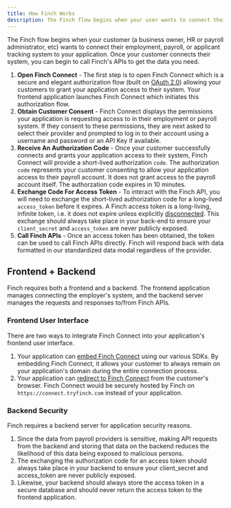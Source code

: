 ```yaml
---
title: How Finch Works
description: The Finch flow begins when your user wants to connect their employment or payroll system to your application.
---
```


The Finch flow begins when your customer (a business owner, HR or payroll administrator, etc) wants to connect their employment, payroll, or applicant tracking system to your application. Once your customer connects their system, you can begin to call Finch's APIs to get the data you need.

1. **Open Finch Connect** - The first step is to open Finch Connect which is a secure and elegant authorization flow (built on [OAuth 2.0](https://oauth.net/2/)) allowing your customers to grant your application access to their system. Your frontend application launches Finch Connect which initiates this authorization flow.
1. **Obtain Customer Consent** - Finch Connect displays the permissions your application is requesting access to in their employment or payroll system. If they consent to these permissions, they are next asked to select their provider and prompted to log in to their account using a username and password or an API Key if available.
1. **Receive An Authorization Code** - Once your customer successfully connects and grants your application access to their system, Finch Connect will provide a short-lived authorization `code`. The authorization `code` represents your customer consenting to allow your application access to their payroll account. It does not grant access to the payroll account itself. The authorzation code expires in 10 minutes.
1. **Exchange Code For Access Token** - To interact with the Finch API, you will need to exchange the short-lived authorization code for a long-lived `access_token` before it expires. A Finch access token is a long-living, infinite token, i.e. it does not expire unless explicitly [disconnected](https://developer.tryfinch.com/docs/reference/c65ecbd512332-disconnect). This exchange should always take place in your back-end to ensure your `client_secret` and `access_token` are never publicly exposed.
1. **Call Finch APIs** - Once an access token has been obtained, the token can be used to call Finch APIs directly. Finch will respond back with data formatted in our standardized data modal regardless of the provider.

## Frontend + Backend

Finch requires both a frontend and a backend. The frontend application manages connecting the employer's system, and the backend server manages the requests and responses to/from Finch APIs.

### Frontend User Interface

There are two ways to integrate Finch Connect into your application's frontend user interface.

1. Your application can [embed Finch Connect](/docs/embed-finch-connect) using our various SDKs. By embedding Finch Connect, it allows your customer to always remain on your application's domain during the entire connection process.
1. Your application can [redirect to Finch Connect](/docs/redirect-finch-connect) from the customer's browser. Finch Connect would be securely hosted by Finch on `https://connect.tryfinch.com` instead of your application.

### Backend Security

Finch requires a backend server for application security reasons.

1. Since the data from payroll providers is sensitive, making API requests from the backend and storing that data on the backend reduces the likelihood of this data being exposed to malicious persons.
1. The exchanging the authorization code for an access token should always take place in your backend to ensure your client_secret and access_token are never publicly exposed.
1. Likewise, your backend should always store the access token in a secure database and should never return the access token to the frontend application.
